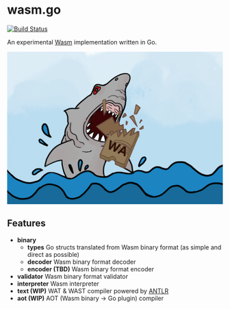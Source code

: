 # wasm.go

[![Build Status](https://travis-ci.com/zxh0/wasm.go.svg?branch=master)](https://travis-ci.com/zxh0/wasm.go)

An experimental [Wasm](https://webassembly.org/) implementation written in Go.

![jaws](jaws.png)



## Features

* **binary**
  * **types** Go structs translated from Wasm binary format (as simple and direct as possible)
  * **decoder** Wasm binary format decoder
  * **encoder (TBD)** Wasm binary format encoder
* **validator** Wasm binary format validator
* **interpreter** Wasm interpreter 
* **text (WIP)** WAT & WAST compiler powered by [ANTLR](https://www.antlr.org/)
* **aot (WIP)** AOT (Wasm binary -> Go plugin) compiler

